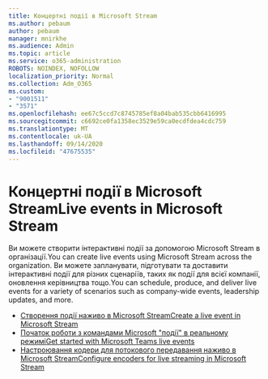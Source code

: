 ```yaml
---
title: Концертні події в Microsoft Stream
ms.author: pebaum
author: pebaum
manager: mnirkhe
ms.audience: Admin
ms.topic: article
ms.service: o365-administration
ROBOTS: NOINDEX, NOFOLLOW
localization_priority: Normal
ms.collection: Adm_O365
ms.custom:
- "9001511"
- "3571"
ms.openlocfilehash: ee67c5ccd7c8745785ef8a04bab535cbb6416995
ms.sourcegitcommit: c6692ce0fa1358ec3529e59ca0ecdfdea4cdc759
ms.translationtype: MT
ms.contentlocale: uk-UA
ms.lasthandoff: 09/14/2020
ms.locfileid: "47675535"
---
```

# <a name="live-events-in-microsoft-stream"></a><span data-ttu-id="e0d5b-102">Концертні події в Microsoft Stream</span><span class="sxs-lookup"><span data-stu-id="e0d5b-102">Live events in Microsoft Stream</span></span>

<span data-ttu-id="e0d5b-103">Ви можете створити інтерактивні події за допомогою Microsoft Stream в організації.</span><span class="sxs-lookup"><span data-stu-id="e0d5b-103">You can create live events using Microsoft Stream across the organization.</span></span> <span data-ttu-id="e0d5b-104">Ви можете запланувати, підготувати та доставити інтерактивні події для різних сценаріїв, таких як події для всієї компанії, оновлення керівництва тощо.</span><span class="sxs-lookup"><span data-stu-id="e0d5b-104">You can schedule, produce, and deliver live events for a variety of scenarios such as company-wide events, leadership updates, and more.</span></span>

- [<span data-ttu-id="e0d5b-105">Створення події наживо в Microsoft Stream</span><span class="sxs-lookup"><span data-stu-id="e0d5b-105">Create a live event in Microsoft Stream</span></span>](https://docs.microsoft.com/stream/live-create-event)
- [<span data-ttu-id="e0d5b-106">Початок роботи з командами Microsoft "події" в реальному режимі</span><span class="sxs-lookup"><span data-stu-id="e0d5b-106">Get started with Microsoft Teams live events</span></span>](https://support.office.com/article/get-started-with-microsoft-teams-live-events-d077fec2-a058-483e-9ab5-1494afda578a)
- [<span data-ttu-id="e0d5b-107">Настроювання кодери для потокового передавання наживо в Microsoft Stream</span><span class="sxs-lookup"><span data-stu-id="e0d5b-107">Configure encoders for live streaming in Microsoft Stream</span></span>](https://docs.microsoft.com/stream/live-encoder-setup)
